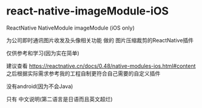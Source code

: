 # react-native-imageModule-iOS
ReactNative NativeModule imageModule (iOS only)

为公司即时通讯图片收发及头像相关功能 做的 图片压缩裁剪的ReactNative插件

仅供参考和学习(因为实在简单)

建议查看 https://reactnative.cn/docs/0.48/native-modules-ios.html#content 
之后根据实际需求参考我的工程自制更符合自己需要的自定义插件

没有android(因为不会Java) 

只有 中文说明(第二语言是日语而且英文超烂) 

